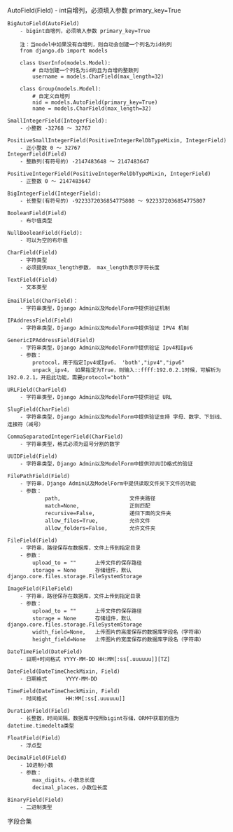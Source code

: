 AutoField(Field)
        - int自增列，必须填入参数 primary_key=True

    BigAutoField(AutoField)
        - bigint自增列，必须填入参数 primary_key=True

        注：当model中如果没有自增列，则自动会创建一个列名为id的列
        from django.db import models

        class UserInfo(models.Model):
            # 自动创建一个列名为id的且为自增的整数列
            username = models.CharField(max_length=32)

        class Group(models.Model):
            # 自定义自增列
            nid = models.AutoField(primary_key=True)
            name = models.CharField(max_length=32)

    SmallIntegerField(IntegerField):
        - 小整数 -32768 ～ 32767

    PositiveSmallIntegerField(PositiveIntegerRelDbTypeMixin, IntegerField)
        - 正小整数 0 ～ 32767
    IntegerField(Field)
        - 整数列(有符号的) -2147483648 ～ 2147483647

    PositiveIntegerField(PositiveIntegerRelDbTypeMixin, IntegerField)
        - 正整数 0 ～ 2147483647

    BigIntegerField(IntegerField):
        - 长整型(有符号的) -9223372036854775808 ～ 9223372036854775807

    BooleanField(Field)
        - 布尔值类型

    NullBooleanField(Field):
        - 可以为空的布尔值

    CharField(Field)
        - 字符类型
        - 必须提供max_length参数， max_length表示字符长度

    TextField(Field)
        - 文本类型

    EmailField(CharField)：
        - 字符串类型，Django Admin以及ModelForm中提供验证机制

    IPAddressField(Field)
        - 字符串类型，Django Admin以及ModelForm中提供验证 IPV4 机制

    GenericIPAddressField(Field)
        - 字符串类型，Django Admin以及ModelForm中提供验证 Ipv4和Ipv6
        - 参数：
            protocol，用于指定Ipv4或Ipv6， 'both',"ipv4","ipv6"
            unpack_ipv4， 如果指定为True，则输入::ffff:192.0.2.1时候，可解析为192.0.2.1，开启此功能，需要protocol="both"

    URLField(CharField)
        - 字符串类型，Django Admin以及ModelForm中提供验证 URL

    SlugField(CharField)
        - 字符串类型，Django Admin以及ModelForm中提供验证支持 字母、数字、下划线、连接符（减号）

    CommaSeparatedIntegerField(CharField)
        - 字符串类型，格式必须为逗号分割的数字

    UUIDField(Field)
        - 字符串类型，Django Admin以及ModelForm中提供对UUID格式的验证

    FilePathField(Field)
        - 字符串，Django Admin以及ModelForm中提供读取文件夹下文件的功能
        - 参数：
                path,                      文件夹路径
                match=None,                正则匹配
                recursive=False,           递归下面的文件夹
                allow_files=True,          允许文件
                allow_folders=False,       允许文件夹

    FileField(Field)
        - 字符串，路径保存在数据库，文件上传到指定目录
        - 参数：
            upload_to = ""      上传文件的保存路径
            storage = None      存储组件，默认django.core.files.storage.FileSystemStorage

    ImageField(FileField)
        - 字符串，路径保存在数据库，文件上传到指定目录
        - 参数：
            upload_to = ""      上传文件的保存路径
            storage = None      存储组件，默认django.core.files.storage.FileSystemStorage
            width_field=None,   上传图片的高度保存的数据库字段名（字符串）
            height_field=None   上传图片的宽度保存的数据库字段名（字符串）

    DateTimeField(DateField)
        - 日期+时间格式 YYYY-MM-DD HH:MM[:ss[.uuuuuu]][TZ]

    DateField(DateTimeCheckMixin, Field)
        - 日期格式      YYYY-MM-DD

    TimeField(DateTimeCheckMixin, Field)
        - 时间格式      HH:MM[:ss[.uuuuuu]]

    DurationField(Field)
        - 长整数，时间间隔，数据库中按照bigint存储，ORM中获取的值为datetime.timedelta类型

    FloatField(Field)
        - 浮点型

    DecimalField(Field)
        - 10进制小数
        - 参数：
            max_digits，小数总长度
            decimal_places，小数位长度

    BinaryField(Field)
        - 二进制类型

字段合集